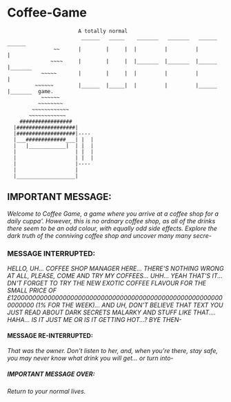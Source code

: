 # Coffee-Game


                           A totally normal
                            ______   _____    _______   _______   ______   ______
                   ~~      |        |     |  |         |         |        | 
                  ~~~~     |        |     |  |_______  |_______  |______  |_______
               ~~~~~       |        |     |  |         |         |        | 
             ~~~~~~        |______  |_____|  |         |         |______  |_______  game.
               ~~~~~~
              ~~~~~~~~
            ~~~~~~~~~~~~
           ~~~~~~~~~~~~                
        #################
      |###################| 
      |###################|---- 
      |___#############___| |  |              
      |   |____________|  | |  |         
      |                   | |  | 
      |                   | |  | 
      |                   |----
      |                   |  
      |___________________|


## IMPORTANT MESSAGE:

*Welcome to Coffee Game, a game where you arrive at a coffee shop for a daily cuppa'. However, this is no ordnary coffee shop, as all of the drinks there seem to be an odd colour, with equally odd side effects. Explore the dark truth of the conniving coffee shop and uncover many many secre-*

### MESSAGE INTERRUPTED:

*HELLO, UH... COFFEE SHOP MANAGER HERE... THERE'S NOTHING WRONG AT ALL, PLEASE, COME AND TRY MY COFFEES... UHH... YEAH THAT'S IT... DN'T FORGET TO TRY THE NEW EXOTIC COFFEE FLAVOUR FOR THE SMALL PRICE OF £120000000000000000000000000000000000000000000000000000000000000 (1% FOR THE WEEK)... AND UH, DON'T BELIEVE THAT TEXT YOU JUST READ ABOUT DARK SECRETS MALARKY AND STUFF LIKE THAT.... HAHA... IS IT JUST ME OR IS IT GETTING HOT...? BYE THEN-*

#### MESSAGE RE-INTERRUPTED:

*That was the owner. Don't listen to her, and, when you're there, stay safe, you may never know what drink you will get... or turn into-*

##### IMPORTANT MESSAGE OVER:

*Return to your normal lives.*
